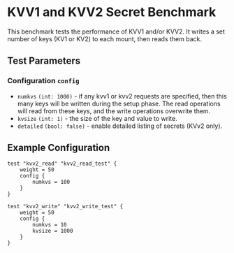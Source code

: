 # KVV1 and KVV2 Secret Benchmark

This benchmark tests the performance of KVV1 and/or KVV2.  It writes a set number of keys (KV1 or KV2) to each mount, then reads them back.

## Test Parameters

### Configuration `config`

- `numkvs` `(int: 1000)` - if any kvv1 or kvv2 requests are specified,
then this many keys will be written during the setup phase.  The read operations
will read from these keys, and the write operations overwrite them.
- `kvsize` `(int: 1)` - the size of the key and value to write.
- `detailed` `(bool: false)` - enable detailed listing of secrets (KVv2 only).

## Example Configuration

```hcl
test "kvv2_read" "kvv2_read_test" {
    weight = 50
    config {
        numkvs = 100
    }
}

test "kvv2_write" "kvv2_write_test" {
    weight = 50
    config {
        numkvs = 10
        kvsize = 1000
    }
}
```

